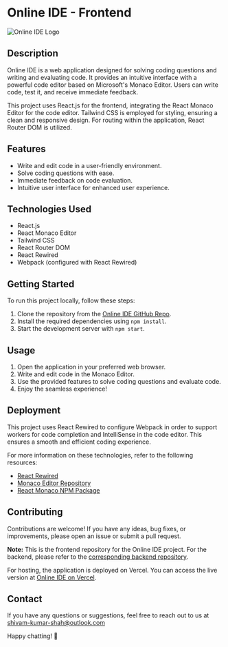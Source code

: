 # Online IDE - Frontend

![Online IDE Logo](https://your-logo-url.com)

## Description

Online IDE is a web application designed for solving coding questions and writing and evaluating code. It provides an intuitive interface with a powerful code editor based on Microsoft's Monaco Editor. Users can write code, test it, and receive immediate feedback.

This project uses React.js for the frontend, integrating the React Monaco Editor for the code editor. Tailwind CSS is employed for styling, ensuring a clean and responsive design. For routing within the application, React Router DOM is utilized.

## Features

- Write and edit code in a user-friendly environment.
- Solve coding questions with ease.
- Immediate feedback on code evaluation.
- Intuitive user interface for enhanced user experience.

## Technologies Used

- React.js
- React Monaco Editor
- Tailwind CSS
- React Router DOM
- React Rewired
- Webpack (configured with React Rewired)

## Getting Started

To run this project locally, follow these steps:

1. Clone the repository from the [Online IDE GitHub Repo](https://github.com/your-username/online-ide).
2. Install the required dependencies using `npm install`.
3. Start the development server with `npm start`.

## Usage

1. Open the application in your preferred web browser.
2. Write and edit code in the Monaco Editor.
3. Use the provided features to solve coding questions and evaluate code.
4. Enjoy the seamless experience!

## Deployment

This project uses React Rewired to configure Webpack in order to support workers for code completion and IntelliSense in the code editor. This ensures a smooth and efficient coding experience.

For more information on these technologies, refer to the following resources:

- [React Rewired](https://www.npmjs.com/package/react-app-rewired)
- [Monaco Editor Repository](https://github.com/microsoft/monaco-editor)
- [React Monaco NPM Package](https://www.npmjs.com/package/react-monaco-editor)

## Contributing

Contributions are welcome! If you have any ideas, bug fixes, or improvements, please open an issue or submit a pull request.

**Note:** This is the frontend repository for the Online IDE project. For the backend, please refer to the [corresponding backend repository](https://github.com/your-username/online-ide-backend).

For hosting, the application is deployed on Vercel. You can access the live version at [Online IDE on Vercel](https://online-ide.vercel.app/).


## Contact

If you have any questions or suggestions, feel free to reach out to us at shivam-kumar-shah@outlook.com

Happy chatting! 🚀

 
